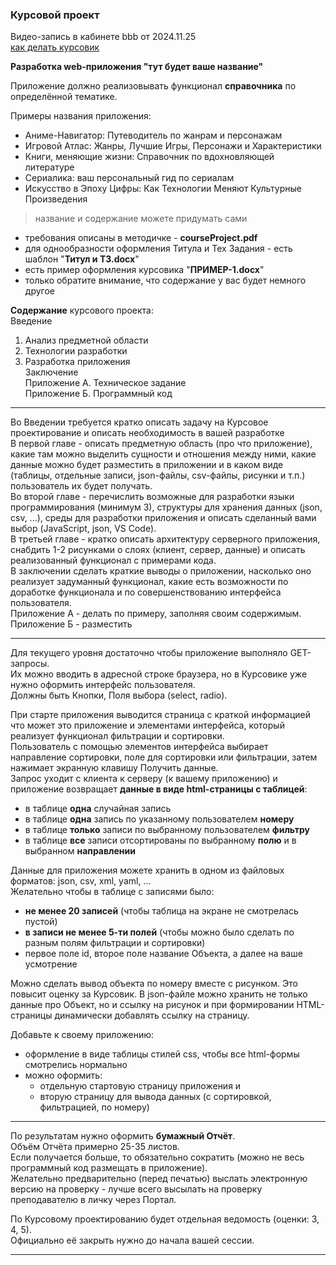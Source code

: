 ### Курсовой проект  

Видео-запись в кабинете bbb от 2024.11.25  
[как делать курсовик](http://bbb.psaa.ru/playback/video/ff6f4ba1863c589e1220bd388fb680501b4f49ce-1732511394482/)  

**Разработка web-приложения "тут будет ваше название"**

Приложение должно реализовывать функционал **справочника** по определённой тематике.  

Примеры названия приложения:  

- Аниме-Навигатор: Путеводитель по жанрам и персонажам  
- Игровой Атлас: Жанры, Лучшие Игры, Персонажи и Характеристики  
- Книги, меняющие жизни: Справочник по вдохновляющей литературе  
- Сериалика: ваш персональный гид по сериалам  
- Искусство в Эпоху Цифры: Как Технологии Меняют Культурные Произведения  

> название и содержание можете придумать сами  

- требования описаны в методичке - **courseProject.pdf**  
- для однообразности оформления Титула и Тех Задания - есть шаблон "**Титул и ТЗ.docx**"  
- есть пример оформления курсовика "**ПРИМЕР-1.docx**"  
- только обратите внимание, что содержание у вас будет немного другое  

**Содержание** курсового проекта:  
Введение  
1. Анализ предметной области  
2. Технологии разработки  
2. Разработка приложения  
Заключение  
Приложение А. Техническое задание  
Приложение Б. Программный код  

---  

Во Введении требуется кратко описать задачу на Курсовое проектирование и описать необходимость в вашей разработке  
В первой главе - описать предметную область (про что приложение), какие там можно выделить сущности и отношения между ними, какие данные можно будет разместить в приложении и в каком виде (таблицы, отдельные записи, json-файлы, csv-файлы, рисунки и т.п.) пользователь их будет получать.  
Во второй главе - перечислить возможные для разработки языки программирования (минимум 3), структуры для хранения данных (json, csv, ...), среды для разработки приложения и описать сделанный вами выбор (JavaScript, json, VS Code).  
В третьей главе - кратко описать архитектуру серверного приложения, снабдить 1-2 рисунками о слоях (клиент, сервер, данные) и описать реализованный функционал с примерами кода.  
В заключении сделать краткие выводы о приложении, насколько оно реализует задуманный функционал, какие есть возможности по доработке функционала и по совершенствованию интерфейса пользователя.  
Приложение А - делать по примеру, заполняя своим содержимым.  
Приложение Б - разместить 

---  

Для текущего уровня достаточно чтобы приложение выполняло GET-запросы.  
Их можно вводить в адресной строке браузера, но в Курсовике уже нужно оформить интерфейс пользователя.  
Должны быть Кнопки, Поля выбора (select, radio).  

При старте приложения выводится страница с краткой информацией что может это приложение и элементами интерфейса, который реализует функционал фильтрации и сортировки.  
Пользователь с помощью элементов интерфейса выбирает направление сортировки, поле для сортировки или фильтрации, затем нажимает экранную клавишу Получить данные.  
Запрос уходит с клиента к серверу (к вашему приложению) и приложение возвращает **данные в виде html-страницы с таблицей**:  
- в таблице **одна** случайная запись  
- в таблице **одна** запись по указанному пользователем **номеру**  
- в таблице **только** записи по выбранному пользователем **фильтру**  
- в таблице **все** записи отсортированы по выбранному **полю** и в выбранном **направлении**  

Данные для приложения можете хранить в одном из файловых форматов: json, csv, xml, yaml, ...  
Желательно чтобы в таблице с записями было:  
- **не менее 20 записей** (чтобы таблица на экране не смотрелась пустой)  
- **в записи не менее 5-ти полей** (чтобы можно было сделать по разным полям фильтрации и сортировки)  
- первое поле id, второе поле название Объекта, а далее на ваше усмотрение  

Можно сделать вывод объекта по номеру вместе с рисунком. Это повысит оценку за Курсовик. В json-файле можно хранить не только данные про Объект, но и ссылку на рисунок и при формировании HTML-страницы динамически добавлять ссылку на страницу.  

Добавьте к своему приложению:  
- оформление в виде таблицы стилей css, чтобы все html-формы смотрелись нормально  
- можно оформить:  
  - отдельную стартовую страницу приложения и 
  - вторую страницу для вывода данных (с сортировкой, фильтрацией, по номеру)  

---  

По результатам нужно оформить **бумажный Отчёт**.  
Объём Отчёта примерно 25-35 листов.  
Если получается больше, то обязательно сократить (можно не весь программный код размещать в приложение).  
Желательно предварительно (перед печатью) выслать электронную версию на проверку - лучше всего высылать на проверку преподавателю в личку через Портал.  

По Курсовому проектированию будет отдельная ведомость (оценки: 3, 4, 5).  
Официально её закрыть нужно до начала вашей сессии.  

---  

